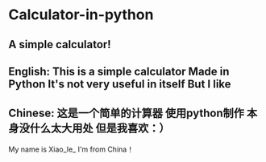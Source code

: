 # Calculator-in-python
A simple calculator!
-----------------------------------------------------------------------
English:
This is a simple calculator
Made in Python
It's not very useful in itself
But I like
-----------------------------------------------------------------------
Chinese:
这是一个简单的计算器
使用python制作
本身没什么太大用处
但是我喜欢：）
------------------------------------------------------------------------
My name is Xiao_le_
I'm from China！
